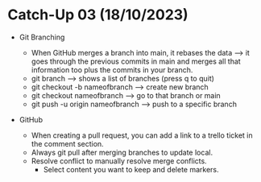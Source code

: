 # Catch-Up 03 (18/10/2023)

- Git Branching

  - When GitHub merges a branch into main, it rebases the data --> it goes through the previous commits in main and merges all that information too plus the commits in your branch.
  - git branch --> shows a list of branches (press q to quit)
  - git checkout -b nameofbranch --> create new branch
  - git checkout nameofbranch --> go to that branch or main
  - git push -u origin nameofbranch --> push to a specific branch

- GitHub

  - When creating a pull request, you can add a link to a trello ticket in the comment section.
  - Always git pull after merging branches to update local.
  - Resolve conflict to manually resolve merge conflicts.
    - Select content you want to keep and delete markers.
